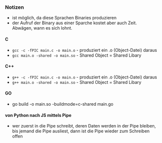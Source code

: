 ### Notizen
* ist möglich, da diese Sprachen Binaries produzieren
* der Aufruf der Binary aus einer Sparche kostet aber auch Zeit. Abwägen, wann es sich lohnt.
#### C
* `gcc -c -fPIC main.c -o main.o` - produziert ein .o (Object-Datei) daraus
* `gcc main.o -shared -o main.so` - Shared Object = Shared Libary  
#### C++  
* `g++ -c -fPIC main.c -o main.o` - produziert ein .o (Object-Datei) daraus
* `g++ main.o -shared -o main.so` - Shared Object = Shared Libary
#### GO
* go build -o main.so -buildmode=c-shared main.go
#### von Python nach JS mittels Pipe
* wer zuerst in die Pipe schreibt, deren Daten werden in der Pipe bleiben, bis jemand die Pipe ausliest, dann ist die Pipe wieder zum Schreiben offen